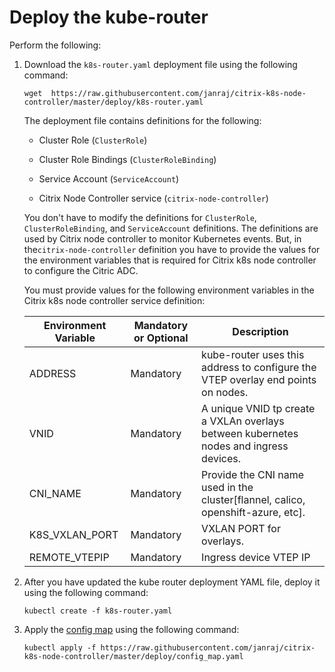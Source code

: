 # Deploy the kube-router

Perform the following:

1.  Download the `k8s-router.yaml` deployment file using the following command:

        wget  https://raw.githubusercontent.com/janraj/citrix-k8s-node-controller/master/deploy/k8s-router.yaml

    The deployment file contains definitions for the following:

    -  Cluster Role (`ClusterRole`)

    -  Cluster Role Bindings (`ClusterRoleBinding`)

    -  Service Account (`ServiceAccount`)

    -  Citrix Node Controller service (`citrix-node-controller`)

    You don't have to modify the definitions for `ClusterRole`, `ClusterRoleBinding`, and `ServiceAccount` definitions. The definitions are used by Citrix node controller to monitor Kubernetes events. But, in the`citrix-node-controller` definition you have to provide the values for the environment variables that is required for Citrix k8s node controller to configure the Citric ADC.

    You must provide values for the following environment variables in the Citrix k8s node controller service definition:

    | Environment Variable | Mandatory or Optional | Description |
    | -------------------- | --------------------- | ----------- |
    | ADDRESS | Mandatory | kube-router uses this address to configure the VTEP overlay end points on nodes.| 
    | VNID | Mandatory | A unique VNID tp create a VXLAn overlays between kubernetes nodes and ingress devices.|
    | CNI_NAME | Mandatory | Provide the CNI name used in the cluster[flannel, calico, openshift-azure, etc].|
    | K8S_VXLAN_PORT | Mandatory | VXLAN PORT for overlays.|
    | REMOTE_VTEPIP | Mandatory | Ingress device VTEP IP|

1.  After you have updated the kube router deployment YAML file, deploy it using the following command:

        kubectl create -f k8s-router.yaml

1.  Apply the [config map](https://github.com/janraj/citrix-k8s-node-controller/blob/master/deploy/config_map.yaml) using the following command:

        kubectl apply -f https://raw.githubusercontent.com/janraj/citrix-k8s-node-controller/master/deploy/config_map.yaml
